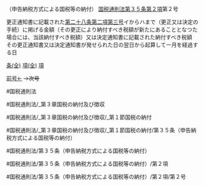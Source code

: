 （申告納税方式による国税等の納付）
[国税通則法第３５条第２項](国税通則法＿＿＿＿＿第３５条第２項)第２号

更正通知書に記載された[第二十八条第二項第三号](国税通則法＿＿＿＿＿第２８条第２項第３号)イからハまで（更正又は決定の手続）に掲げる金額（その更正により納付すべき税額が新たにあることとなつた場合には、当該納付すべき税額）又は決定通知書に記載された納付すべき税額　その更正通知書又は決定通知書が発せられた日の翌日から起算して一月を経過する日

[条(全)](国税通則法＿＿＿＿＿第３５条_.md)    [項(全)](国税通則法＿＿＿＿＿第３５条第２項_.md)    [項](国税通則法＿＿＿＿＿第３５条第２項.md)

[前号←](国税通則法＿＿＿＿＿第３５条第２項第１号.md)  ~~→次号~~

#国税通則法

#国税通則法/_第３章国税の納付及び徴収

#国税通則法/_第３章国税の納付及び徴収/_第１節国税の納付

#国税通則法/_第３章国税の納付及び徴収/_第１節国税の納付/第３５条（申告納税方式による国税等の納付）

#国税通則法/第３５条（申告納税方式による国税等の納付）

#国税通則法/第３５条（申告納税方式による国税等の納付）/第２項

#国税通則法/第３５条（申告納税方式による国税等の納付）/第２項/第２号

